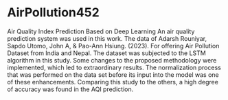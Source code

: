 # AirPollution452
Air Quality Index Prediction Based on Deep Learning
An air quality prediction system was used in this work. The data of Adarsh Rouniyar, Sapdo Utomo, John A, & Pao-Ann Hsiung. (2023). For offering  Air Pollution Dataset from India and Nepal. The dataset was subjected to the LSTM algorithm in this study. Some changes to the proposed methodology were implemented, which led to extraordinary results. The normalization process that was performed on the data set before its input into the model was one of these enhancements. Comparing this study to the others, a high degree of accuracy was found in the AQI prediction.  
